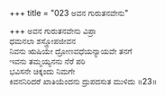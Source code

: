+++
title = "023 ಅವನ ಗುರುತನವೇನು"

+++
ಅವನ ಗುರುತನವೇನು ವಿಪ್ರಾ  
ಧಮನಲಾ ಶಸ್ತ್ರೋಪಜೀವನ  
ನಿವನು ಋಷಿಯೇ ದ್ರೋಣವಧೆಯನ್ಯಾಯವೇ ತನಗೆ  
ಇವನು ತಮ್ಮಯ್ಯನನು ನೆರೆ ಪರಿ  
ಭವಿಸನೇ ಚಿಕ್ಕಂದು ನಿಮಗೇ  
ಕಿವನನಿರಿದರೆ ಖಾತಿಯೆಂದನು ದ್ರುಪದಸುತ ಮುಳಿದು     ॥23॥